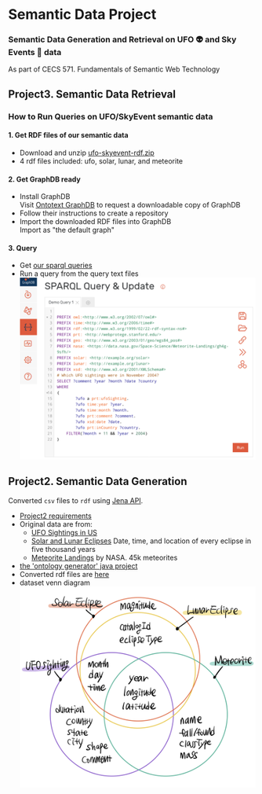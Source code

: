 # Semantic Data Project
### Semantic Data Generation and Retrieval on UFO :alien: and Sky Events :stars: data  
As part of CECS 571. Fundamentals of Semantic Web Technology

## Project3. Semantic Data Retrieval

### How to Run Queries on UFO/SkyEvent semantic data
#### 1. Get RDF files of our semantic data
- Download and unzip [ufo-skyevent-rdf.zip](ufo-skyevent-rdf.zip)
- 4 rdf files included: ufo, solar, lunar, and meteorite
#### 2. Get GraphDB ready
- Install GraphDB  
    Visit [Ontotext GraphDB](https://www.ontotext.com/products/graphdb/graphdb-free/) to request a downloadable copy of GraphDB
- Follow their instructions to create a repository
- Import the downloaded RDF files into GraphDB  
    Import as "the default graph"
#### 3. Query
- Get [our sparql queries](sparql_queries/ "directory with sparql queries")
- Run a query from the query text files
![graphdb query screenshot](docs/assets/graphdb_query.png "Running a query in GraphDB")


## Project2. Semantic Data Generation
Converted `csv` files to `rdf` using [Jena API](https://jena.apache.org/).

- [Project2 requirements](docs/Project2.pdf)
- Original data are from:
    - [UFO Sightings in US](https://www.kaggle.com/NUFORC/ufo-sightings#complete.csv "Kaggle: UFO Sightings in US")
    - [Solar and Lunar Eclipses](https://www.kaggle.com/nasa/solar-eclipses "Kaggle: Solar and Lunar Eclipses") Date, time, and location of every eclipse in five thousand years
    - [Meteorite Landings](https://www.kaggle.com/nasa/meteorite-landings "Kaggle: Meteorite Landings") by NASA. 45k meteorites
- [the 'ontology generator' java project](ontologygenerator/)
- Converted rdf files are [here](ontologygenerator/rdf/ "directory with rdf files")
- dataset venn diagram
  ![dataset venn diagram](docs/assets/dataset-venn-diagram.jpeg)
